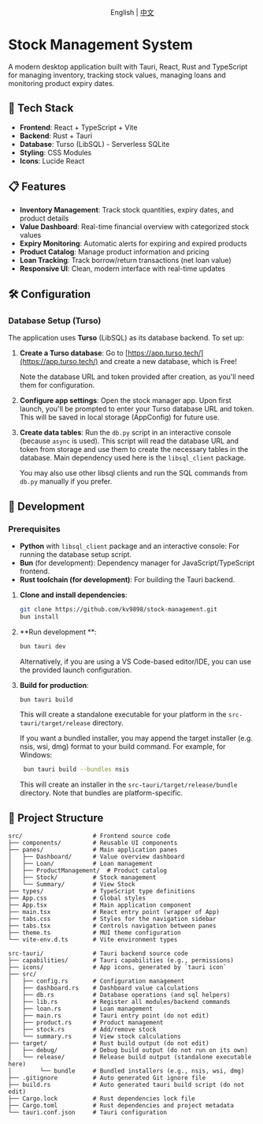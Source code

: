 <p align="center">English | <a href="./README_zh.md">中文</a></p>

# Stock Management System

A modern desktop application built with Tauri, React, Rust and TypeScript for managing inventory, tracking stock values, managing loans and monitoring product expiry dates.

## 🚀 Tech Stack

- **Frontend**: React + TypeScript + Vite
- **Backend**: Rust + Tauri
- **Database**: Turso (LibSQL) - Serverless SQLite
- **Styling**: CSS Modules
- **Icons**: Lucide React

## 📋 Features

- **Inventory Management**: Track stock quantities, expiry dates, and product details
- **Value Dashboard**: Real-time financial overview with categorized stock values
- **Expiry Monitoring**: Automatic alerts for expiring and expired products
- **Product Catalog**: Manage product information and pricing
- **Loan Tracking**: Track borrow/return transactions (net loan value)
- **Responsive UI**: Clean, modern interface with real-time updates

## 🛠️ Configuration

### Database Setup (Turso)

The application uses **Turso** (LibSQL) as its database backend. To set up:

1. **Create a Turso database**:
   Go to [https://app.turso.tech/](https://app.turso.tech/) and create a new database, which is Free!

   Note the database URL and token provided after creation, as you'll need them for configuration.

2. **Configure app settings**:
   Open the stock manager app. Upon first launch, you'll be prompted to enter your Turso database URL and token. This will be saved in local storage (AppConfig) for future use.

3. **Create data tables**:
   Run the `db.py` script in an interactive console (because `async` is used). This script will read the database URL and token from storage and use them to create the necessary tables in the database. Main dependency used here is the `libsql_client` package.

   You may also use other libsql clients and run the SQL commands from `db.py` manually if you prefer.

## 🔧 Development

### Prerequisites

- **Python** with `libsql_client` package and an interactive console: For running the database setup script.
- **Bun** (for development): Dependency manager for JavaScript/TypeScript frontend.
- **Rust toolchain (for development)**: For building the Tauri backend.

1. **Clone and install dependencies**:

   ```bash
   git clone https://github.com/kv9898/stock-management.git
   bun install
   ```

2. **Run development **:

   ```bash
   bun tauri dev
   ```

   Alternatively, if you are using a VS Code-based editor/IDE, you can use the provided launch configuration.

3. **Build for production**:

   ```bash
   bun tauri build
   ```

   This will create a standalone executable for your platform in the `src-tauri/target/release` directory.

   If you want a bundled installer, you may append the target installer (e.g. nsis, wsi, dmg) format to your build command. For example, for Windows:

   ```bash
    bun tauri build --bundles nsis
   ```

   This will create an installer in the `src-tauri/target/release/bundle` directory. Note that bundles are platform-specific.

## 📁 Project Structure

```
src/                    # Frontend source code
├── components/         # Reusable UI components
├── panes/              # Main application panes
│   ├── Dashboard/      # Value overview dashboard
│   ├── Loan/           # Loan management
│   ├── ProductManagement/  # Product catalog
│   ├── Stock/          # Stock management
│   └── Summary/        # View Stock
├── types/              # TypeScript type definitions
├── App.css             # Global styles
├── App.tsx             # Main application component
├── main.tsx            # React entry point (wrapper of App)
├── tabs.css            # Styles for the navigation sidebar
├── tabs.tsx            # Controls navigation between panes
├── theme.ts            # MUI theme configuration
└── vite-env.d.ts       # Vite environment types

src-tauri/              # Tauri backend source code
├── capabilities/       # Tauri capabilities (e.g., permissions)
├── icons/              # App icons, generated by `tauri icon`
├── src/
│   ├── config.rs       # Configuration management
│   ├── dashboard.rs    # Dashboard value calculations
│   ├── db.rs           # Database operations (and sql helpers)
│   ├── lib.rs          # Register all modules/backend commands
│   ├── loan.rs         # Loan management
│   ├── main.rs         # Tauri entry point (do not edit)
│   ├── product.rs      # Product management
│   ├── stock.rs        # Add/remove stock
│   └── summary.rs      # View stock calculations
├── target/             # Rust build output (do not edit)
│   ├── debug/          # Debug build output (do not run on its own)
│   └── release/        # Release build output (standalone executable here)
│        └── bundle     # Bundled installers (e.g., nsis, wsi, dmg)
├── .gitignore          # Auto generated Git ignore file
├── build.rs            # Auto generated tauri build script (do not edit)
├── Cargo.lock          # Rust dependencies lock file
├── Cargo.toml          # Rust dependencies and project metadata
└── tauri.conf.json     # Tauri configuration
```
